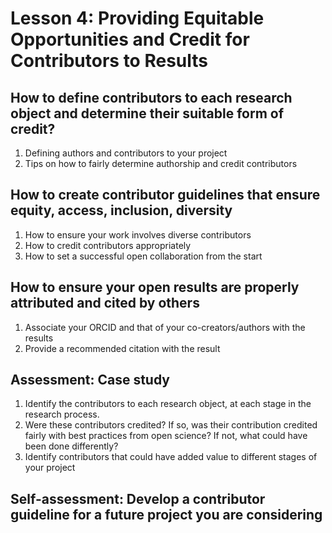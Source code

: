 # Lesson 4: Providing Equitable Opportunities and Credit for Contributors to Results

## How to define contributors to each research object and determine their suitable form of credit?

1. Defining authors and contributors to your project
2. Tips on how to fairly determine authorship and credit contributors 

## How to create contributor guidelines that ensure equity, access, inclusion, diversity

1. How to ensure your work involves diverse contributors 
2. How to credit contributors appropriately 
3. How to set a successful open collaboration from the start 

## How to ensure your open results are properly attributed and cited by others

1. Associate your ORCID and that of your co-creators/authors with the results
2. Provide a recommended citation with the result

## Assessment: Case study

1. Identify the contributors to each research object, at each stage in the research process. 
2. Were these contributors credited? If so, was their contribution credited fairly with best practices from open science? If not, what could have been done differently? 
3. Identify contributors that could have added value to different stages of your project

## Self-assessment: Develop a contributor guideline for a future project you are considering